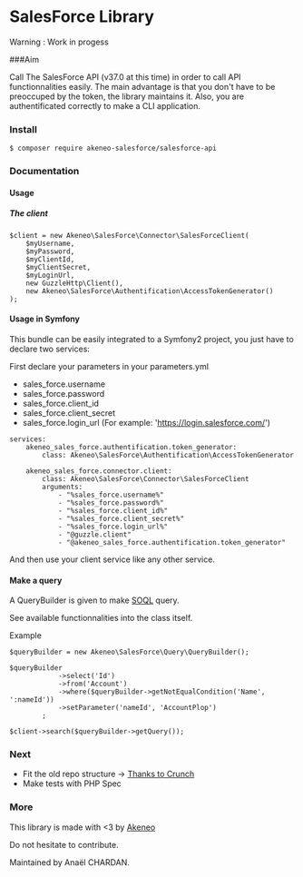# SalesForce Library

Warning : Work in progess

###Aim

Call The SalesForce API (v37.0 at this time) in order to call API functionnalities easily.
The main advantage is that you don't have to be preoccuped by the token, the library maintains it.
Also, you are authentificated correctly to make a CLI application.

### Install
 ```$ composer require akeneo-salesforce/salesforce-api```

### Documentation

#### Usage

##### The client

```
$client = new Akeneo\SalesForce\Connector\SalesForceClient(
    $myUsername,
    $myPassword,
    $myClientId,
    $myClientSecret,
    $myLoginUrl,
    new GuzzleHttp\Client(),
    new Akeneo\SalesForce\Authentification\AccessTokenGenerator()
);

```

#### Usage in Symfony

This bundle can be easily integrated to a Symfony2 project,
you just have to declare two services:

First declare your parameters in your parameters.yml
 * sales_force.username
 * sales_force.password
 * sales_force.client_id
 * sales_force.client_secret
 * sales_force.login_url (For example: 'https://login.salesforce.com/')

```
services:
    akeneo_sales_force.authentification.token_generator:
        class: Akeneo\SalesForce\Authentification\AccessTokenGenerator

    akeneo_sales_force.connector.client:
        class: Akeneo\SalesForce\Connector\SalesForceClient
        arguments:
            - "%sales_force.username%"
            - "%sales_force.password%"
            - "%sales_force.client_id%"
            - "%sales_force.client_secret%"
            - "%sales_force.login_url%"
            - "@guzzle.client"
            - "@akeneo_sales_force.authentification.token_generator"
```

And then use your client service like any other service.

#### Make a query

A QueryBuilder is given to make [SOQL](https://developer.salesforce.com/docs/atlas.en-us.202.0.soql_sosl.meta/soql_sosl/) query.

See available functionnalities into the class itself.

Example
```
$queryBuilder = new Akeneo\SalesForce\Query\QueryBuilder();

$queryBuilder
            ->select('Id')
            ->from('Account')
            ->where($queryBuilder->getNotEqualCondition('Name', ':nameId'))
            ->setParameter('nameId', 'AccountPlop')
        ;

$client->search($queryBuilder->getQuery());

```
### Next

- Fit the old repo structure -> [Thanks to Crunch](https://github.com/crunch-accounting/salesforce-api-php-wrapper)
- Make tests with PHP Spec

### More

This library is made with <3 by [Akeneo](https://www.akeneo.com/)

Do not hesitate to contribute.

Maintained by Anaël CHARDAN.


